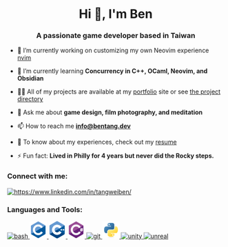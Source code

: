 <h1 align="center">Hi 👋, I'm Ben</h1>
<h3 align="center">A passionate game developer based in Taiwan</h3>

- 🔭 I’m currently working on customizing my own Neovim experience [nvim](https://github.com/BenWeiTang/nvim)

- 🌱 I’m currently learning **Concurrency in C++, OCaml, Neovim, and Obsidian**

- 👨‍💻 All of my projects are available at my [portfolio](https://www.ben-tang.com/) site or see [the project directory](https://github.com/BenWeiTang/Personal-Project-Directory)

- 💬 Ask me about **game design, film photography, and meditation**

- 📫 How to reach me **info@bentang.dev**

- 📄 To know about my experiences, check out my [resume](https://static1.squarespace.com/static/63f2e12858a4e244ead6cbb9/t/65cdd325cfcaa030eded5ae2/1707987749839/Ben+Tang+Resume.pdf)

- ⚡ Fun fact: **Lived in Philly for 4 years but never did the Rocky steps.**

<h3 align="left">Connect with me:</h3>
<p align="left">
<a href="https://linkedin.com/in/https://www.linkedin.com/in/tangweiben/" target="blank"><img align="center" src="https://raw.githubusercontent.com/rahuldkjain/github-profile-readme-generator/master/src/images/icons/Social/linked-in-alt.svg" alt="https://www.linkedin.com/in/tangweiben/" height="30" width="40" /></a>
</p>

<h3 align="left">Languages and Tools:</h3>
<p align="left"> <a href="https://www.gnu.org/software/bash/" target="_blank" rel="noreferrer"> <img src="https://www.vectorlogo.zone/logos/gnu_bash/gnu_bash-icon.svg" alt="bash" width="40" height="40"/> </a> <a href="https://www.cprogramming.com/" target="_blank" rel="noreferrer"> <img src="https://raw.githubusercontent.com/devicons/devicon/master/icons/c/c-original.svg" alt="c" width="40" height="40"/> </a> <a href="https://www.w3schools.com/cpp/" target="_blank" rel="noreferrer"> <img src="https://raw.githubusercontent.com/devicons/devicon/master/icons/cplusplus/cplusplus-original.svg" alt="cplusplus" width="40" height="40"/> </a> <a href="https://www.w3schools.com/cs/" target="_blank" rel="noreferrer"> <img src="https://raw.githubusercontent.com/devicons/devicon/master/icons/csharp/csharp-original.svg" alt="csharp" width="40" height="40"/> </a> <a href="https://git-scm.com/" target="_blank" rel="noreferrer"> <img src="https://www.vectorlogo.zone/logos/git-scm/git-scm-icon.svg" alt="git" width="40" height="40"/> </a> <a href="https://www.python.org" target="_blank" rel="noreferrer"> <img src="https://raw.githubusercontent.com/devicons/devicon/master/icons/python/python-original.svg" alt="python" width="40" height="40"/> </a> <a href="https://unity.com/" target="_blank" rel="noreferrer"> <img src="https://www.vectorlogo.zone/logos/unity3d/unity3d-icon.svg" alt="unity" width="40" height="40"/> </a> <a href="https://unrealengine.com/" target="_blank" rel="noreferrer"> <img src="https://raw.githubusercontent.com/kenangundogan/fontisto/036b7eca71aab1bef8e6a0518f7329f13ed62f6b/icons/svg/brand/unreal-engine.svg" alt="unreal" width="40" height="40"/> </a> </p>

